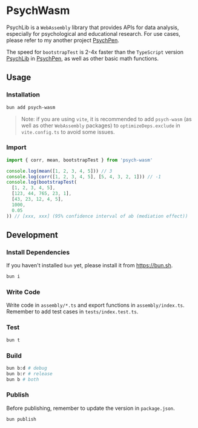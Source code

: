 # PsychWasm

PsychLib is a `WebAssembly` library that provides APIs for data analysis, especially for psychological and educational research. For use cases, please refer to my another project [PsychPen](https://github.com/LeafYeeXYZ/PsychPen).

The speed for `bootstrapTest` is 2-4x faster than the `TypeScript` version [PsychLib](https://github.com/LeafYeeXYZ/PsychLib) in [PsychPen](https://github.com/LeafYeeXYZ/PsychPen), as well as other basic math functions.

## Usage

### Installation

```bash
bun add psych-wasm
```

> Note: if you are using `vite`, it is recommended to add `psych-wasm` (as well as other `WebAssembly` packages) to `optimizeDeps.exclude` in `vite.config.ts` to avoid some issues.

### Import

```typescript
import { corr, mean, bootstrapTest } from 'psych-wasm'

console.log(mean([1, 2, 3, 4, 5])) // 3
console.log(corr([1, 2, 3, 4, 5], [5, 4, 3, 2, 1])) // -1
console.log(bootstrapTest(
  [1, 2, 3, 4, 5],
  [123, 44, 765, 23, 1],
  [43, 23, 12, 4, 5],
  1000,
  0.05
)) // [xxx, xxx] (95% confidence interval of ab (mediation effect))
```

## Development

### Install Dependencies

If you haven't installed `bun` yet, please install it from <https://bun.sh>.

```bash
bun i
```

### Write Code

Write code in `assembly/*.ts` and export functions in `assembly/index.ts`. Remember to add test cases in `tests/index.test.ts`.

### Test

```bash
bun t
```

### Build

```bash
bun b:d # debug
bun b:r # release
bun b # both
```

### Publish

Before publishing, remember to update the version in `package.json`.

```bash
bun publish
```
